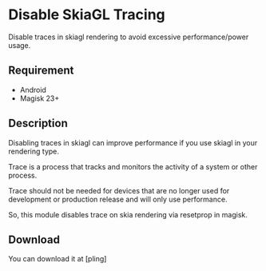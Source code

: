 # Disable SkiaGL Tracing
Disable traces in skiagl rendering to avoid excessive performance/power usage.

## Requirement
- Android
- Magisk 23+

## Description
Disabling traces in skiagl can improve performance if you use skiagl in your rendering type.

Trace is a process that tracks and monitors the activity of a system or other process.

Trace should not be needed for devices that are no longer used for development or production release and will only use performance.

So, this module disables trace on skia rendering via resetprop in magisk.

## Download
You can download it at [pling] 
